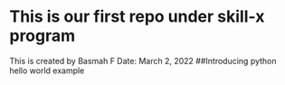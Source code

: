 # This is our first repo under skill-x program
This is created by Basmah F
Date: March 2, 2022
##Introducing python hello world example

